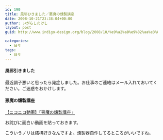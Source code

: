 ```yaml
---
id: 190
title: 風邪ひきました／悪魔の燻製講座
date: 2008-10-21T23:38:04+00:00
author: いがらしたけし
layout: post
guid: http://www.indigo-design.org/blog/2008/10/%e9%a2%a8%e9%82%aa%e3%81%b2%e3%81%8d%e3%81%be%e3%81%97%e3%81%9f%ef%bc%8f%e6%82%aa%e9%ad%94%e3%81%ae%e7%87%bb%e8%a3%bd%e8%ac%9b%e5%ba%a7/

categories:
  - 日々
tags:
  - 日々
---
```

#### 風邪引きました

最近調子悪いと思ったら発症しました。お仕事のご連絡はメール入れておいてください。ご迷惑をおかけします。

#### 悪魔の燻製講座

[【ニコニコ動画】「悪魔の燻製講座」](http://www.nicovideo.jp/watch/sm5000979) 

お詫びに面白い動画を貼っておきます。

こういうノリは結構好きなんですよ。燻製器自作してるところがいいですね。
